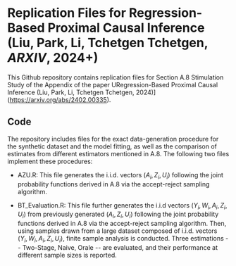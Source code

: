 # Replication Files for Regression-Based Proximal Causal Inference (Liu, Park, Li, Tchetgen Tchetgen, _ARXIV_, 2024+) 

This Github repository contains replication files for Section A.8 Stimulation Study of the Appendix of the paper URegression-Based Proximal Causal Inference (Liu, Park, Li, Tchetgen Tchetgen, 2024)](https://arxiv.org/abs/2402.00335).

## Code

The repository includes files for the exact data-generation procedure for the synthetic dataset and the model fitting, as well as the comparison of estimates from different estimators mentioned in A.8. The following two files implement these procedures:

* AZU.R: This file generates the i.i.d. vectors $(A_i,Z_i,U_i)$ following the joint probability functions derived in A.8 via the accept-reject sampling algorithm.

* BT_Evaluation.R: This file further generates the i.i.d vectors $(Y_i,W_i,A_i,Z_i,U_i)$ from previously generated $(A_i,Z_i,U_i)$ following the joint probability functions derived in A.8 via the accept-reject sampling algorithm. Then, using samples drawn from a large dataset composed of i.i.d. vectors $(Y_i,W_i,A_i,Z_i,U_i)$, finite sample analysis is conducted. Three estimations -- Two-Stage, Naive, Orale -- are evaluated, and their performance at different sample sizes is reported.
